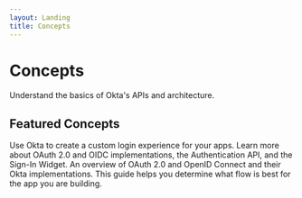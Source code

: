 ```yaml
---
layout: Landing
title: Concepts
---
```


# Concepts
Understand the basics of Okta's APIs and architecture.

## Featured Concepts

<Cards>
  <Card href="/docs/concepts/authentication/" :showHeaderIcon=false cardTitle="Authentication" :showFooter=false>Use Okta to create a custom login experience for your apps. Learn more about OAuth 2.0 and OIDC implementations, the Authentication API, and the Sign-In Widget.</Card>
  <Card href="/docs/concepts/oauth-openid/" :showHeaderIcon=false cardTitle="OAuth 2.0 Overview" :showFooter=false>An overview of OAuth 2.0 and OpenID Connect and their Okta implementations. This guide helps you determine what flow is best for the app you are building.</Card>
</Cards>